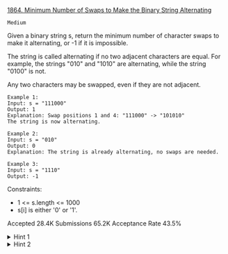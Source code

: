 [1864. Minimum Number of Swaps to Make the Binary String Alternating](https://leetcode.com/problems/minimum-number-of-swaps-to-make-the-binary-string-alternating/)

`Medium`

Given a binary string s, return the minimum number of character swaps to make it alternating, or -1 if it is impossible.

The string is called alternating if no two adjacent characters are equal. For example, the strings "010" and "1010" are alternating, while the string "0100" is not.

Any two characters may be swapped, even if they are not adjacent.

```
Example 1:
Input: s = "111000"
Output: 1
Explanation: Swap positions 1 and 4: "111000" -> "101010"
The string is now alternating.

Example 2:
Input: s = "010"
Output: 0
Explanation: The string is already alternating, no swaps are needed.

Example 3:
Input: s = "1110"
Output: -1
``` 

Constraints:

- 1 <= s.length <= 1000
- s[i] is either '0' or '1'.

Accepted
28.4K
Submissions
65.2K
Acceptance Rate
43.5%

<details>
<summary>Hint 1</summary>

Think about all valid strings of length n.

</details>
<details>
<summary>Hint 2</summary>

Try to count the mismatched positions with each valid string of length n.

</details>